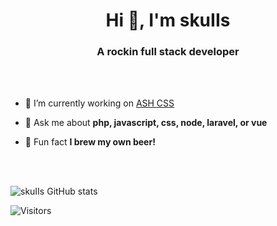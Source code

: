 <h1 align="center">Hi 👋, I'm skuIIs</h1>
<h3 align="center">A rockin full stack developer</h3>

<br />
<br />

- 🔨 I’m currently working on [ASH CSS](https://github.com/ash-rocks/ash-css)

- 🤔 Ask me about **php, javascript, css, node, laravel, or vue**

- 🍺 Fun fact **I brew my own beer!**

<br />
<br />

![skuIIs GitHub stats](https://github-readme-stats.vercel.app/api?username=skuIIs&theme=dracula&show_icons=true&count_private=true)

![Visitors](https://komarev.com/ghpvc/?username=skuIIs&label=Visitors&color=ff6e96)
